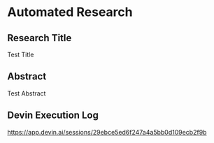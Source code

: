 
# Automated Research
## Research Title
Test Title

## Abstract
Test Abstract

## Devin Execution Log
https://app.devin.ai/sessions/29ebce5ed6f247a4a5bb0d109ecb2f9b